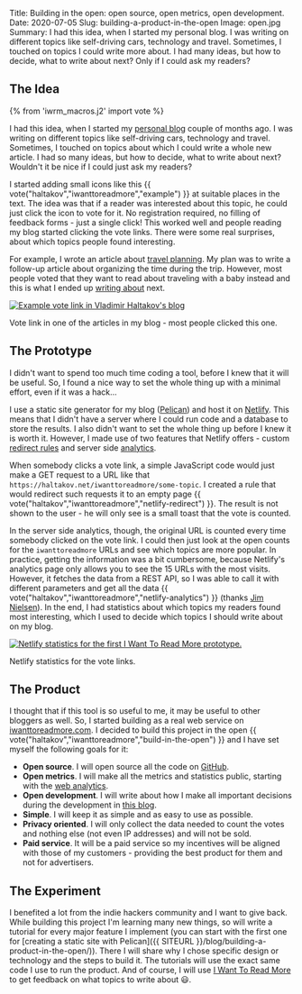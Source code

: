 Title: Building in the open: open source, open metrics, open development.
Date: 2020-07-05
Slug: building-a-product-in-the-open
Image: open.jpg
Summary: I had this idea, when I started my personal blog. I was writing on different topics like self-driving cars, technology and travel. Sometimes, I touched on topics I could write more about. I had many ideas, but how to decide, what to write about next? Only if I could ask my readers?

## The Idea

{% from 'iwrm_macros.j2' import vote %}

I had this idea, when I started my [personal blog](https://haltakov.net/blog) couple of months ago. I was writing on different topics like self-driving cars, technology and travel. Sometimes, I touched on topics about which I could write a whole new article. I had so many ideas, but how to decide, what to write about next? Wouldn't it be nice if I could just ask my readers?

I started adding small icons like this {{ vote("haltakov","iwanttoreadmore","example") }} at suitable places in the text. The idea was that if a reader was interested about this topic, he could just click the icon to vote for it. No registration required, no filling of feedback forms - just a single click! This worked well and people reading my blog started clicking the vote links. There were some real surprises, about which topics people found interesting.

For example, I wrote an article about [travel planning](https://haltakov.net/blog/travel-planning/). My plan was to write a follow-up article about organizing the time during the trip. However, most people voted that they want to read about traveling with a baby instead and this is what I ended up [writing about](https://haltakov.net/blog/flying-with-baby/) next.

<div class="p-3">
    <a href="https://haltakov.net/blog/travel-planning/" target="_blank">
        <img class="w-full md:w-1/2 lg:w-2/5 mx-auto my-4 shadow-xl rounded" src="{{ SITEURL }}/images/building-open-blog-example.jpg" alt="Example vote link in Vladimir Haltakov's blog">
    </a>
    <p class="text-center">Vote link in one of the articles in my blog - most people clicked this one.</p>
</div>

## The Prototype

I didn't want to spend too much time coding a tool, before I knew that it will be useful. So, I found a nice way to set the whole thing up with a minimal effort, even if it was a hack...

I use a static site generator for my blog ([Pelican](https://blog.getpelican.com/)) and host it on [Netlify](https://www.netlify.com/). This means that I didn't have a server where I could run code and a database to store the results. I also didn't want to set the whole thing up before I knew it is worth it. However, I made use of two features that Netlify offers - custom [redirect rules](https://docs.netlify.com/routing/redirects/) and server side [analytics](https://www.netlify.com/products/analytics/).

When somebody clicks a vote link, a simple JavaScript code would just make a GET request to a URL like that `https://haltakov.net/iwanttoreadmore/some-topic`. I created a rule that would redirect such requests it to an empty page {{ vote("haltakov","iwanttoreadmore","netlify-redirect") }}. The result is not shown to the user - he will only see is a small toast that the vote is counted.

In the server side analytics, though, the original URL is counted every time somebody clicked on the vote link. I could then just look at the open counts for the `iwanttoreadmore` URLs and see which topics are more popular. In practice, getting the information was a bit cumbersome, because Netlify's analytics page only allows you to see the 15 URLs with the most visits. However, it fetches the data from a REST API, so I was able to call it with different parameters and get all the data {{ vote("haltakov","iwanttoreadmore","netlify-analytics") }} (thanks [Jim Nielsen](https://blog.jim-nielsen.com/2020/using-netlify-analytics-to-build-list-of-popular-posts/)). In the end, I had statistics about which topics my readers found most interesting, which I used to decide which topics I should write about on my blog.

<div class="p-3">
    <a href="{{ SITEURL }}/images/building-open-netlify-stats.jpg" target="_blank">
        <img class="w-full md:w-1/2 lg:w-2/5 mx-auto my-4 shadow-xl rounded" src="{{ SITEURL }}/images/building-open-netlify-stats.jpg" alt="Netlify statistics for the first I Want To Read More prototype.">
    </a>
    <p class="text-center">Netlify statistics for the vote links.</p>
</div>

## The Product

I thought that if this tool is so useful to me, it may be useful to other bloggers as well. So, I started building as a real web service on [iwanttoreadmore.com](https://iwanttoreadmore.com). I decided to build this project in the open {{ vote("haltakov","iwanttoreadmore","build-in-the-open") }} and I have set myself the following goals for it:

-   **Open source**. I will open source all the code on [GitHub](https://github.com/haltakov/iwanttoreadmore).
-   **Open metrics**. I will make all the metrics and statistics public, starting with the [web analytics](https://plausible.io/iwanttoreadmore.com).
-   **Open development**. I will write about how I make all important decisions during the development in [this blog](https://iwanttoreadmore.com/blog).
-   **Simple**. I will keep it as simple and as easy to use as possible.
-   **Privacy oriented**. I will only collect the data needed to count the votes and nothing else (not even IP addresses) and will not be sold.
-   **Paid service**. It will be a paid service so my incentives will be aligned with those of my customers - providing the best product for them and not for advertisers.

## The Experiment

I benefited a lot from the indie hackers community and I want to give back. While building this project I'm learning many new things, so will write a tutorial for every major feature I implement (you can start with the first one for [creating a static site with Pelican]({{ SITEURL }}/blog/building-a-product-in-the-open/)). There I will share why I chose specific design or technology and the steps to build it. The tutorials will use the exact same code I use to run the product. And of course, I will use [I Want To Read More](https://iwanttoreadmore.com) to get feedback on what topics to write about 😃.
